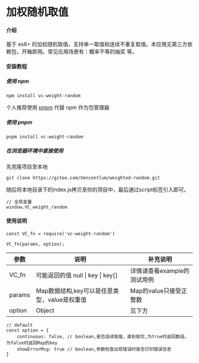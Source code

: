 # 加权随机取值

#### 介绍
基于 es6+ 的加权随机取值，支持单一取值和连续不重复取值。本应用无第三方依赖包，开箱即用。常见应用场景有：概率不等的抽奖 等。


#### 安装教程

##### 使用 npm
```shell script
npm install vc-weight-random
```
个人推荐使用 [pnpm](https://pnpm.io/) 代替 npm 作为包管理器
##### 使用 pnpm
```shell script
pnpm install vc-weight-random
```

##### 在浏览器环境中直接使用
先克隆项目至本地
```shell script
git clone https://gitee.com/Vencentlum/weighted-random.git
```
随后将本地目录下的index.js拷贝至你的项目中，最后通过script标签引入即可。
```shell script
// 全局变量
window.VC_weight_random
```

#### 使用说明
```shell script
const VC_fn = require('vc-weight-random')

VC_fn(params, option);
```
|  参数   | 说明  | 补充说明 |
|  ----  | ----  | --- |
| VC_fn  | 可能返回的值 null &#124; key &#124; key[] | 详情请查看example的测试用例 |
| params  | Map数据结构,key可以是任意类型，value是权重值 |  Map的value只接受正整数 |
| option  | Object | 见下方    |
```shell script
// default
const option = {
    continuous: false, // boolean,是否连续取值，直到取完,为true时返回数组，为false时返回Map的key
    showErrorMsg: true // boolean,参数检查出现错误时是否打印错误信息
}
```
